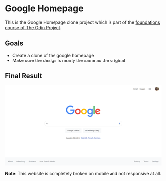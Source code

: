 # Google Homepage

This is the Google Homepage clone project which is part of the [foundations
course of The Odin Project](https://www.theodinproject.com/paths/foundations/courses/foundations).

## Goals
- Create a clone of the google homepage
- Make sure the design is nearly the same as the original

## Final Result

![final result of the google search page clone](./src/assets/result.png)

**Note**: This website is completely broken on mobile and not responsive at all.
